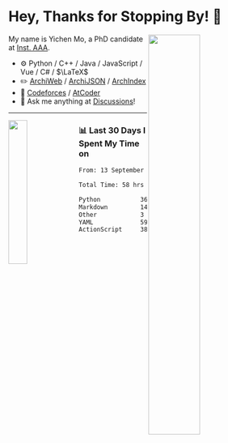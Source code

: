 # Hey, Thanks for Stopping By! 🦭

<picture>
    <source media="(prefers-color-scheme: dark)" srcset="https://github-readme-stats.vercel.app/api?username=amomorning&show_icons=true&theme=noctis_minimus&hide=issues">
    <img align="right" width="45%" src="https://github-readme-stats.vercel.app/api?username=amomorning&show_icons=true&theme=graywhite&hide=issues">
</picture>


My name is Yichen Mo, a PhD candidate at [Inst. AAA](https://archialgo.com).

-   :gear: Python / C++ / Java / JavaScript / Vue / C# / $\LaTeX$ 
-   :pencil2: [ArchiWeb](https://web.archialgo.com) / [ArchiJSON](https://www.food4rhino.com/en/app/archijson) / [ArchIndex](https://index.archialgo.com/) 
-   :abacus: [Codeforces](https://codeforces.com/profile/LaPluma) / [AtCoder](https://atcoder.jp/users/amomorning)
-   :thought_balloon: Ask me anything at [Discussions](https://github.com/amomorning/amomorning/discussions/new)!


---

<picture>
    <source media="(prefers-color-scheme: dark)" srcset="https://github-readme-stats.vercel.app/api/top-langs/?username=amomorning&hide=Mathematica&theme=noctis_minimus">
    <img align="left" width="27%" src="https://github-readme-stats.vercel.app/api/top-langs/?username=amomorning&hide=Mathematica&theme=graywhite">
</picture>

  
### 📊 Last 30 Days I Spent My Time on

<!--START_SECTION:waka-->

```txt
From: 13 September 2023 - To: 13 October 2023

Total Time: 58 hrs 29 mins

Python           36 hrs 31 mins  ███████████████▓░░░░░░░░░   62.44 %
Markdown         14 hrs 20 mins  ██████░░░░░░░░░░░░░░░░░░░   24.51 %
Other            3 hrs 46 mins   █▓░░░░░░░░░░░░░░░░░░░░░░░   06.44 %
YAML             59 mins         ▒░░░░░░░░░░░░░░░░░░░░░░░░   01.68 %
ActionScript     38 mins         ▒░░░░░░░░░░░░░░░░░░░░░░░░   01.11 %
```

<!--END_SECTION:waka-->　　
